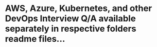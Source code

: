 
# AWS, Azure, Kubernetes, and other DevOps Interview Q/A available separately in respective folders readme files...




